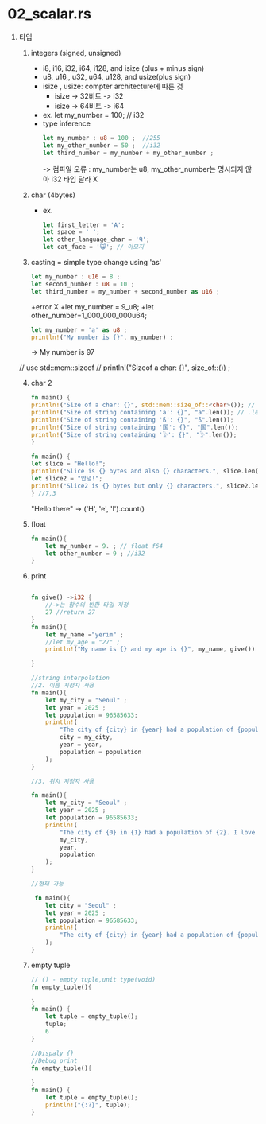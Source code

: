 # 02_scalar.rs

1. 타입
    1. integers (signed, unsigned)
        - i8, i16, i32, i64, i128, and isize (plus + minus sign)
        - u8, u16,, u32, u64, u128, and usize(plus sign)
        - isize , usize: compter architecture에 따른 것
            - isize -> 32비트 -> i32
            - isize -> 64비트 -> i64
        - ex. let my_number = 100; // i32
        - type inference
            ```rust
            let my_number : u8 = 100 ;  //255
            let my_other_number = 50 ;  //i32
            let third_number = my_number + my_other_number ;
            ```
            -> 컴파일 오류 : my_number는 u8, my_other_number는 명시되지 않아 i32 타입 달라 X


    2. char (4bytes)
        - ex.
            ```rust
            let first_letter = 'A';
            let space = ' '; 
            let other_language_char = 'Ꮔ'; 
            let cat_face = '😺'; // 이모지
            ```


    3. casting = simple type change using 'as'
        ```rust
        let my_number : u16 = 8 ;
        let second_number : u8 = 10 ;
        let third_number = my_number + second_number as u16 ;
        ```
        +error X
        +let my_number = 9_u8;
        +let other_number=1_000_000_000u64;

        ```rust
        let my_number = 'a' as u8 ;
        println!("My number is {}", my_number) ;
        ```
        -> My number is 97

    // use std::mem::sizeof
    // println!("Sizeof a char: {}", size_of::<char>()) ;


    4. char 2
        ```rust
        fn main() {
        println!("Size of a char: {}", std::mem::size_of::<char>()); // 4 bytes
        println!("Size of string containing 'a': {}", "a".len()); // .len() gives the size of the string in bytes
        println!("Size of string containing 'ß': {}", "ß".len());
        println!("Size of string containing '国': {}", "国".len());
        println!("Size of string containing '𓅱': {}", "𓅱".len());
        }
        ```

        ```rust
        fn main() {
        let slice = "Hello!";
        println!("Slice is {} bytes and also {} characters.", slice.len(), slice.chars().count()); //chars.count 글자수 세기
        let slice2 = "안녕!";
        println!("Slice2 is {} bytes but only {} characters.", slice2.len(), slice2.chars().count());
        } //7,3
        ```
        "Hello there" -> ('H', 'e', 'l').count()


    5. float
        ```rust
        fn main(){
            let my_number = 9. ; // float f64
            let other_number = 9 ; //i32
        }
        ```
    
    6. print
        ```rust

        fn give() ->i32 {
            //->는 함수의 반환 타입 지정
            27 //return 27
        }
        fn main(){
            let my_name ="yerim" ;
            //let my_age = "27" ;
            println!("My name is {} and my age is {}", my_name, give()) ;

        }
        ```

        ```rust
        //string interpolation
        //2. 이름 지정자 사용
        fn main(){
            let my_city = "Seoul" ;
            let year = 2025 ;
            let population = 96585633;
            println!(
                "The city of {city} in {year} had a population of {population}",
                city = my_city,
                year = year,
                population = population
            );
        }
        ```

        ```rust
        //3. 위치 지정자 사용

        fn main(){
            let my_city = "Seoul" ;
            let year = 2025 ;
            let population = 96585633;
            println!(
                "The city of {0} in {1} had a population of {2}. I love {0}",
                my_city,
                year,
                population
            );
        }
        ```
        
        ```rust
        //현재 가능

         fn main(){
            let city = "Seoul" ;
            let year = 2025 ;
            let population = 96585633;
            println!(
                "The city of {city} in {year} had a population of {population}. I love {city}",
            );
        }
        ```

    7. empty tuple
        ```rust
        // () - empty tuple,unit type(void)
        fn empty_tuple(){
            
        }
        fn main() {
            let tuple = empty_tuple();
            tuple;
            6
        }
        ```

        ```rust
        //Dispaly {}
        //Debug print
        fn empty_tuple(){
            
        }
        fn main() {
            let tuple = empty_tuple();
            println!("{:?}", tuple);
        }
        ```

